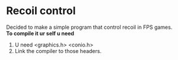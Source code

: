 # Recoil control 
Decided to make a simple program that control recoil in FPS games.   
**To compile it ur self u need**  
1. U need <graphics.h> <conio.h>
2. Link the compiler to those headers.  

